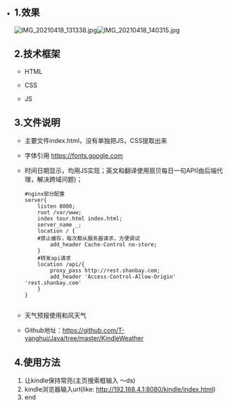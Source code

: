 - ## 1.效果

  ![IMG_20210418_131338.jpg](https://www.qiuming.top/upload/2021/04/IMG_20210418_131338-1a8fa0929e114f1ebd31ba44d56934b3.jpg)![IMG_20210418_140315.jpg](https://www.qiuming.top/upload/2021/04/IMG_20210418_140315-77ce3bb042d04e02be2374d4af112b4e.jpg)
  ## 2.技术框架

  - HTML

  - CSS

  - JS

  ## 3.文件说明

  - 主要文件index.html，没有单独把JS，CSS提取出来

  - 字体引用 https://fonts.google.com

  - 时间日期显示，均用JS实现；英文和翻译使用扇贝每日一句API(由后端代理，解决跨域问题)；

    ```nginx
    #nginx部分配置
    server{
    	listen 8080;
        root /var/www;
        index tour.html index.html;
        server_name _;
        location / {
        #禁止缓存，每次都从服务器请求，方便调试
            add_header Cache-Control no-store;
        }
        #转发api请求
        location /api/{
            proxy_pass http://rest.shanbay.com;
            add_header 'Access-Control-Allow-Origin' 'rest.shanbay.com'
        }   
    }
    
    
    ```

    


  - 天气预报使用和风天气
  - Github地址：https://github.com/T-yanghui/Java/tree/master/KindleWeather

  ## 4.使用方法
  1) 让kindle保持常亮(主页搜索框输入 ～ds)
  2) kindle浏览器输入url(like: http://192.168.4.1:8080/kindle/index.html)
  3) end